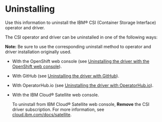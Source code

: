 # Uninstalling

Use this information to uninstall the IBM® CSI (Container Storage Interface) operator and driver.

The CSI operator and driver can be uninstalled in one of the following ways:

**Note:** Be sure to use the corresponding uninstall method to operator and driver installation originally used.

- With the OpenShift web console (see [Uninstalling the driver with the OpenShift web console](csi_ug_uninstall_openshift.md)).
- With GitHub (see [Uninstalling the driver with GitHub](csi_ug_uninstall_github.md)).
- With OperatorHub.io (see [Uninstalling the driver with OperatorHub.io](csi_ug_uninstall_operatorhub.md)).
- With the IBM Cloud® Satellite web console.
  
  To uninstall from IBM Cloud® Satellite web console, **Remove** the CSI driver subscription. For more information, see [cloud.ibm.com/docs/satellite](https://cloud.ibm.com/docs/satellite).



